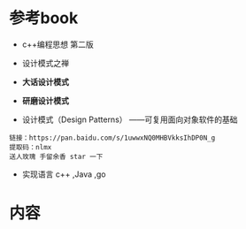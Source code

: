 # 参考book

- c++编程思想 第二版 

- 设计模式之禅

- **大话设计模式**

- **研磨设计模式**

- 设计模式（Design Patterns） ——可复用面向对象软件的基础

  

~~~shell
链接：https://pan.baidu.com/s/1uwwxNQ0MHBVkksIhDP0N_g 
提取码：nlmx 
送人玫瑰 手留余香 star 一下
~~~



- 实现语言 c++ ,Java ,go



# 内容

